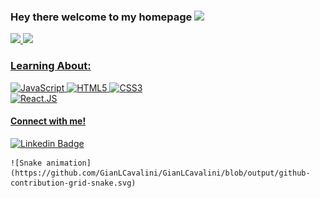 ### Hey there welcome to my homepage <img src = "https://raw.githubusercontent.com/MartinHeinz/MartinHeinz/master/wave.gif" width=40px>


<div align="justify">
  <a href="https://github.com/GianLCavalini">
  <img height="180em" src="https://github-readme-stats.vercel.app/api?username=GianLCavalini&show_icons=true&theme=dark&include_all_commits=true&count_private=true"/>
  <img height="180em" src="https://github-readme-stats.vercel.app/api/top-langs/?username=GianLCavalini&layout=compact&langs_count=7&theme=dark"/>
</div>
  
### Learning About:

![JavaScript](https://img.shields.io/badge/JavaScript-323330?style=for-the-badge&logo=javascript&logoColor=F7DF1E)
![HTML5](https://img.shields.io/badge/HTML5-E34F26?style=for-the-badge&logo=html5&logoColor=white)
![CSS3](https://img.shields.io/badge/CSS3-1572B6?style=for-the-badge&logo=css3&logoColor=white)  
![React.JS](https://img.shields.io/badge/React-20232A?style=for-the-badge&logo=react&logoColor=61DAFB)
  
  
#### Connect with me!
[![Linkedin Badge](https://img.shields.io/badge/LinkedIn-0077B5?style=for-the-badge&logo=linkedin&logoColor=white)](https://www.linkedin.com/in/gian-lucca-9342b8232/)
  
    ![Snake animation](https://github.com/GianLCavalini/GianLCavalini/blob/output/github-contribution-grid-snake.svg)
